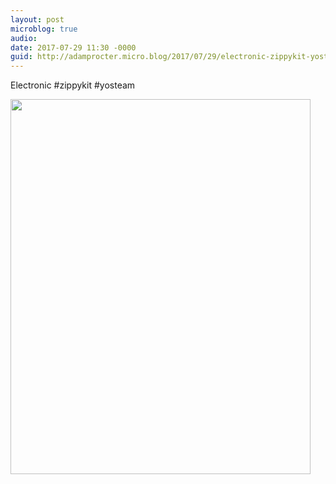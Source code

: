 ```yaml
---
layout: post
microblog: true
audio: 
date: 2017-07-29 11:30 -0000
guid: http://adamprocter.micro.blog/2017/07/29/electronic-zippykit-yosteam.html
---
```

Electronic #zippykit #yosteam

<img src="http://discursive.adamprocter.co.uk/uploads/2017/aeb9ea64b7.jpg" width="480" height="600" />

